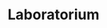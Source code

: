 ---
title: "Laboratorium"
description: ""
draft: false
image : "images/lab/lab1.jpg"
bg_image: "images/229.jpg"
category: "Laboratorium"
# projectDescription: "Model laboratoryjny pojazdu nad torem magnetycznym. Charakteryzuje się pasywną lewitacją oraz aktywną lewitacją i napędem.   "
# researchTopics:
# - identyfikacja 
# - modelowanie 
# - projektowanie układu sterowania 
# - projektowanie autonomicznego sterownika 
# - sterowanie wbudowane w mikrokontroler
constructions:
- a
- b
- c
labGear:
- d
- e
- f
--- 